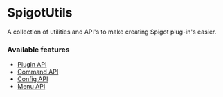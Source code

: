 # SpigotUtils

A collection of utilities and API's to make creating Spigot plug-in's easier.

### Available features

* [Plugin API](PLUGIN.md)
* [Command API](COMMANDS.md)
* [Config API](CONFIG.md)
* [Menu API](MENU.md)
